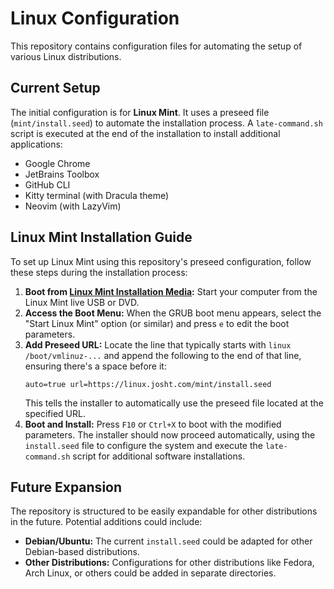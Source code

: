 # Linux Configuration

This repository contains configuration files for automating the setup of various Linux distributions.

## Current Setup

The initial configuration is for **Linux Mint**. It uses a preseed file (`mint/install.seed`) to automate the installation process. A `late-command.sh` script is executed at the end of the installation to install additional applications:

- Google Chrome
- JetBrains Toolbox
- GitHub CLI
- Kitty terminal (with Dracula theme)
- Neovim (with LazyVim)

## Linux Mint Installation Guide

To set up Linux Mint using this repository's preseed configuration, follow these steps during the installation process:

1.  **Boot from [Linux Mint Installation Media](https://linuxmint.com/edition.php?id=319):** Start your computer from the Linux Mint live USB or DVD.
2.  **Access the Boot Menu:** When the GRUB boot menu appears, select the "Start Linux Mint" option (or similar) and press `e` to edit the boot parameters.
3.  **Add Preseed URL:** Locate the line that typically starts with `linux /boot/vmlinuz-...` and append the following to the end of that line, ensuring there's a space before it:
    ```
    auto=true url=https://linux.josht.com/mint/install.seed
    ```
    This tells the installer to automatically use the preseed file located at the specified URL.
4.  **Boot and Install:** Press `F10` or `Ctrl+X` to boot with the modified parameters. The installer should now proceed automatically, using the `install.seed` file to configure the system and execute the `late-command.sh` script for additional software installations.

## Future Expansion

The repository is structured to be easily expandable for other distributions in the future. Potential additions could include:

- **Debian/Ubuntu:** The current `install.seed` could be adapted for other Debian-based distributions.
- **Other Distributions:** Configurations for other distributions like Fedora, Arch Linux, or others could be added in separate directories.
